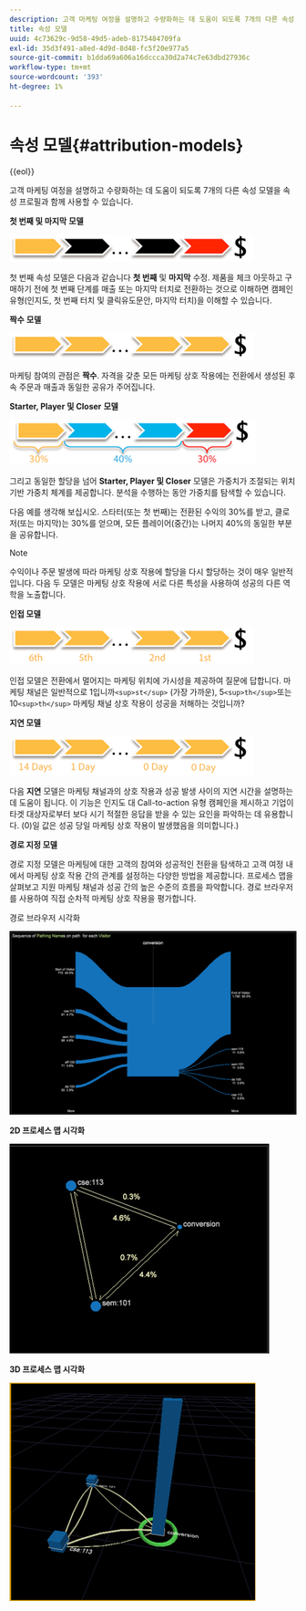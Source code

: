 ```yaml
---
description: 고객 마케팅 여정을 설명하고 수량화하는 데 도움이 되도록 7개의 다른 속성 모델을 속성 프로필과 함께 사용할 수 있습니다.
title: 속성 모델
uuid: 4c73629c-9d58-49d5-adeb-8175484709fa
exl-id: 35d3f491-a8ed-4d9d-8d48-fc5f20e977a5
source-git-commit: b1dda69a606a16dccca30d2a74c7e63dbd27936c
workflow-type: tm+mt
source-wordcount: '393'
ht-degree: 1%

---
```


# 속성 모델{#attribution-models}

{{eol}}

고객 마케팅 여정을 설명하고 수량화하는 데 도움이 되도록 7개의 다른 속성 모델을 속성 프로필과 함께 사용할 수 있습니다.

**첫 번째 및 마지막** **모델**

![](assets/attrib_model_first_last.png)

첫 번째 속성 모델은 다음과 같습니다 **첫 번째** 및 **마지막** 수정. 제품을 체크 아웃하고 구매하기 전에 첫 번째 단계를 매출 또는 마지막 터치로 전환하는 것으로 이해하면 캠페인 유형(인지도, 첫 번째 터치 및 클릭유도문안, 마지막 터치)을 이해할 수 있습니다.

**짝수** **모델**

![](assets/attrib_model_even.png)

마케팅 참여의 관점은 **짝수**. 자격을 갖춘 모든 마케팅 상호 작용에는 전환에서 생성된 후속 주문과 매출과 동일한 공유가 주어집니다.

**Starter, Player 및 Closer** **모델**

![](assets/attrib_model_position.png)

그리고 동일한 할당을 넘어 **Starter, Player 및 Closer** 모델은 가중치가 조절되는 위치 기반 가중치 체계를 제공합니다. 분석을 수행하는 동안 가중치를 탐색할 수 있습니다.

다음 예를 생각해 보십시오. 스타터(또는 첫 번째)는 전환된 수익의 30%를 받고, 클로저(또는 마지막)는 30%를 얻으며, 모든 플레이어(중간)는 나머지 40%의 동일한 부분을 공유합니다.

>[!NOTE]
>
>수익이나 주문 발생에 따라 마케팅 상호 작용에 할당을 다시 할당하는 것이 매우 일반적입니다. 다음 두 모델은 마케팅 상호 작용에 서로 다른 특성을 사용하여 성공의 다른 역학을 노출합니다.

**인접 모델**

![](assets/attrib_model_adjacency.png)

인접 모델은 전환에서 멀어지는 마케팅 위치에 가시성을 제공하여 질문에 답합니다. 마케팅 채널은 일반적으로 1입니까`<sup>st</sup>` (가장 가까운), 5`<sup>th</sup>`또는 10`<sup>th</sup>` 마케팅 채널 상호 작용이 성공을 저해하는 것입니까?

**지연 모델**

![](assets/attrib_model_latency.png)

다음 **지연** 모델은 마케팅 채널과의 상호 작용과 성공 발생 사이의 지연 시간을 설명하는 데 도움이 됩니다. 이 기능은 인지도 대 Call-to-action 유형 캠페인을 제시하고 기업이 타겟 대상자로부터 보다 시기 적절한 응답을 받을 수 있는 요인을 파악하는 데 유용합니다. (0)일 값은 성공 당일 마케팅 상호 작용이 발생했음을 의미합니다.)

**경로 지정 모델**

경로 지정 모델은 마케팅에 대한 고객의 참여와 성공적인 전환을 탐색하고 고객 여정 내에서 마케팅 상호 작용 간의 관계를 설정하는 다양한 방법을 제공합니다. 프로세스 맵을 살펴보고 지원 마케팅 채널과 성공 간의 높은 수준의 흐름을 파악합니다. 경로 브라우저를 사용하여 직접 순차적 마케팅 상호 작용을 평가합니다.

경로 브라우저 시각화

![](assets/attrib_model_path_browser.png)

**2D 프로세스 맵 시각화**

![](assets/attrib_model_2Dprocess_map.png)

**3D 프로세스 맵 시각화**

![](assets/attrib_model_3Dprocess_map.png)
